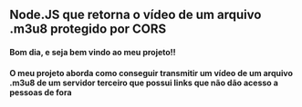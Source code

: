 ## Node.JS  que retorna o vídeo de um arquivo .m3u8 protegido por CORS
#### Bom dia, e seja bem vindo ao meu projeto!!
#### O meu projeto aborda como conseguir transmitir um vídeo de um arquivo .m3u8 de um servidor terceiro que possui links que não dão acesso a pessoas de fora
